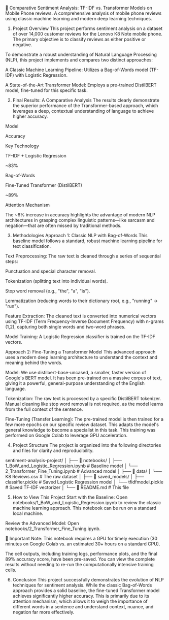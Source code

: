 🚀 Comparative Sentiment Analysis: TF-IDF vs. Transformer Models on Mobile Phone reviews.
A comprehensive analysis of mobile phone reviews using classic machine learning and modern deep learning techniques.


1. Project Overview
This project performs sentiment analysis on a dataset of over 14,000 customer reviews for the Lenovo K8 Note mobile phone. The primary objective is to classify reviews as either positive or negative.

To demonstrate a robust understanding of Natural Language Processing (NLP), this project implements and compares two distinct approaches:

A Classic Machine Learning Pipeline: Utilizes a Bag-of-Words model (TF-IDF) with Logistic Regression.

A State-of-the-Art Transformer Model: Employs a pre-trained DistilBERT model, fine-tuned for this specific task.

2. Final Results: A Comparative Analysis
The results clearly demonstrate the superior performance of the Transformer-based approach, which leverages a deep, contextual understanding of language to achieve higher accuracy.

Model

Accuracy

Key Technology

TF-IDF + Logistic Regression

~83%

Bag-of-Words

Fine-Tuned Transformer (DistilBERT)

~89%

Attention Mechanism

The ~6% increase in accuracy highlights the advantage of modern NLP architectures in grasping complex linguistic patterns—like sarcasm and negation—that are often missed by traditional methods.

3. Methodologies
Approach 1: Classic NLP with Bag-of-Words
This baseline model follows a standard, robust machine learning pipeline for text classification.

Text Preprocessing: The raw text is cleaned through a series of sequential steps:

Punctuation and special character removal.

Tokenization (splitting text into individual words).

Stop word removal (e.g., "the", "a", "is").

Lemmatization (reducing words to their dictionary root, e.g., "running" -> "run").

Feature Extraction: The cleaned text is converted into numerical vectors using TF-IDF (Term Frequency-Inverse Document Frequency) with n-grams (1,2), capturing both single words and two-word phrases.

Model Training: A Logistic Regression classifier is trained on the TF-IDF vectors.

Approach 2: Fine-Tuning a Transformer Model
This advanced approach uses a modern deep learning architecture to understand the context and meaning behind the words.

Model: We use distilbert-base-uncased, a smaller, faster version of Google's BERT model. It has been pre-trained on a massive corpus of text, giving it a powerful, general-purpose understanding of the English language.

Tokenization: The raw text is processed by a specific DistilBERT tokenizer. Manual cleaning like stop word removal is not required, as the model learns from the full context of the sentence.

Fine-Tuning (Transfer Learning): The pre-trained model is then trained for a few more epochs on our specific review dataset. This adapts the model's general knowledge to become a specialist in this task. This training was performed on Google Colab to leverage GPU acceleration.

4. Project Structure
The project is organized into the following directories and files for clarity and reproducibility.

sentiment-analysis-project/
│
├── 📂 notebooks/
│   ├── 1_BoW_and_Logistic_Regression.ipynb   # Baseline model
│   └── 2_Transformer_Fine_Tuning.ipynb         # Advanced model
│
├── 📂 data/
│   └── K8 Reviews.csv                        # The raw dataset
│
├── 📂 saved_models/
│   ├── classifier.pickle                     # Saved Logistic Regression model
│   └── tfidfmodel.pickle                     # Saved TF-IDF vectorizer
│
└── 📜 README.md                                 # This file

5. How to View This Project
Start with the Baseline: Open notebooks/1_BoW_and_Logistic_Regression.ipynb to review the classic machine learning approach. This notebook can be run on a standard local machine.

Review the Advanced Model: Open notebooks/2_Transformer_Fine_Tuning.ipynb.

📌 Important Note:
This notebook requires a GPU for timely execution (30 minutes on Google Colab vs. an estimated 30+ hours on a standard CPU).

The cell outputs, including training logs, performance plots, and the final 89% accuracy score, have been pre-saved. You can view the complete results without needing to re-run the computationally intensive training cells.

6. Conclusion
This project successfully demonstrates the evolution of NLP techniques for sentiment analysis. While the classic Bag-of-Words approach provides a solid baseline, the fine-tuned Transformer model achieves significantly higher accuracy. This is primarily due to its attention mechanism, which allows it to weigh the importance of different words in a sentence and understand context, nuance, and negation far more effectively.
